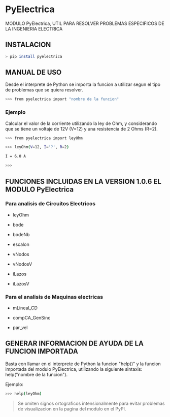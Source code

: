 # PyElectrica
MODULO PyElectrica, UTIL PARA RESOLVER PROBLEMAS ESPECIFICOS DE LA INGENIERIA ELECTRICA

## INSTALACION
```bash
> pip install pyelectrica
```
## MANUAL DE USO
Desde el interprete de Python se importa la funcion a utilizar segun el tipo de problemas que se quiera resolver.
```bash
>>> from pyelectrica import "nombre de la funcion"
```
### Ejemplo
Calcular el valor de la corriente utilizando la ley de Ohm, y considerando que se tiene un voltaje de 12V (V=12)
y una resistencia de 2 Ohms (R=2).
```bash
>>> from pyelectrica import leyOhm
```
```bash
>>> leyOhm(V=12, I='?', R=2)
```
```bash
I = 6.0 A
```
```bash
>>>
```
## FUNCIONES INCLUIDAS EN LA VERSION 1.0.6 EL MODULO PyElectrica

### Para analisis de Circuitos Electricos

* leyOhm

* bode

* bodeNb

* escalon

* vNodos

* vNodosV

* iLazos

* iLazosV

### Para el analisis de Maquinas electricas

* mLineal_CD

* compCA_GenSinc

* par_vel

## GENERAR INFORMACION DE AYUDA DE LA FUNCION IMPORTADA
Basta con llamar en el interprete de Python la funcion "help()" y la funcion importada del modulo PyElectrica,
utilizando la siguiente sintaxis: help("nombre de la funcion").

Ejemplo:
```bash
>>> help(leyOhm)
```

> Se omiten signos ortograficos intensionalmente para evitar problemas de visualizacion en la pagina del modulo en el PyPI.
